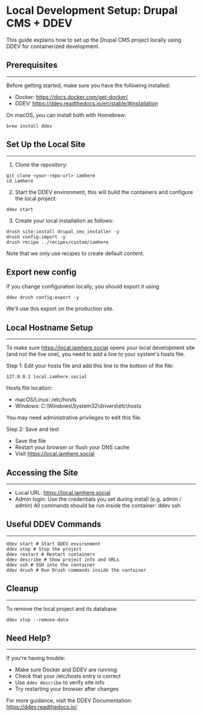 # Local Development Setup: Drupal CMS + DDEV

This guide explains how to set up the Drupal CMS project locally using DDEV for containerized
development.

## Prerequisites
-------------

Before getting started, make sure you have the following installed:
- Docker: https://docs.docker.com/get-docker/
- DDEV: https://ddev.readthedocs.io/en/stable/#installation

On macOS, you can install both with Homebrew:
```shell
brew install ddev
```

## Set Up the Local Site
---------------------

1. Clone the repository:
```shell
git clone <your-repo-url> iamhere
cd iamhere
```
2. Start the DDEV environment, this will build the containers and configure the local project:
```shell
ddev start
```
3. Create your local installation as follows:
```shell
drush site:install drupal_cms_installer -y
drush config:import -y
drush recipe ../recipes/custom/iamhere
```

Note that we only use recipes to create default content.

## Export new config

If you change configuration locally, you should export it using
```shell
ddev drush config:export -y
```
We'll use this export on the production site.

## Local Hostname Setup
--------------------
To make sure https://local.iamhere.social opens your local development site (and not the live one), you need to add a line to your system's hosts file.

Step 1: Edit your hosts file and add this line to the bottom of the file:
```
127.0.0.1 local.iamhere.social
```

Hosts file location:
- macOS/Linux: /etc/hosts
- Windows: C:\Windows\System32\drivers\etc\hosts

You may need administrative privileges to edit this file.

Step 2: Save and test
- Save the file
- Restart your browser or flush your DNS cache
- Visit https://local.iamhere.social

## Accessing the Site
------------------
- Local URL: https://local.iamhere.social
- Admin login: Use the credentials you set during install (e.g. admin / admin)
All commands should be run inside the container:
ddev ssh

## Useful DDEV Commands
--------------------
```shell
ddev start # Start DDEV environment
ddev stop # Stop the project
ddev restart # Restart containers
ddev describe # Show project info and URLs
ddev ssh # SSH into the container
ddev drush # Run Drush commands inside the container
```

## Cleanup
-------
To remove the local project and its database:
```shell
ddev stop --remove-data
```

## Need Help?
----------

If you're having trouble:

- Make sure Docker and DDEV are running
- Check that your /etc/hosts entry is correct
- Use `ddev describe` to verify site info
- Try restarting your browser after changes

For more guidance, visit the DDEV Documentation: https://ddev.readthedocs.io/
